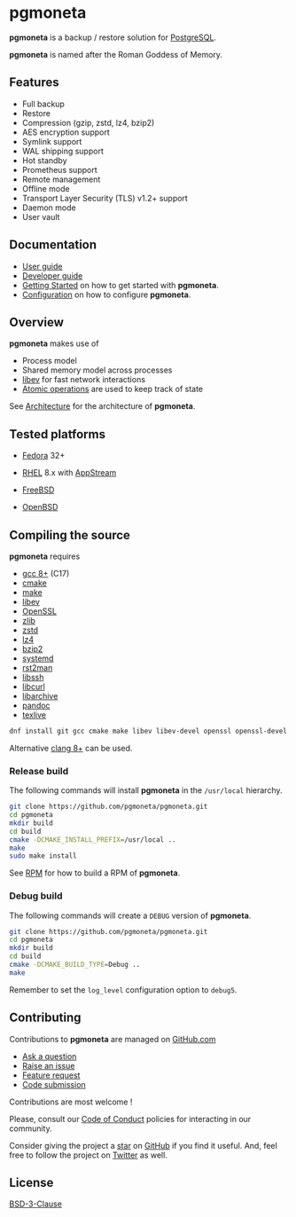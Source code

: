 # pgmoneta

**pgmoneta** is a backup / restore solution for [PostgreSQL](https://www.postgresql.org).

**pgmoneta** is named after the Roman Goddess of Memory.

## Features

* Full backup
* Restore
* Compression (gzip, zstd, lz4, bzip2)
* AES encryption support
* Symlink support
* WAL shipping support
* Hot standby
* Prometheus support
* Remote management
* Offline mode
* Transport Layer Security (TLS) v1.2+ support
* Daemon mode
* User vault

## Documentation

* [User guide](https://github.com/pgmoneta/pgmoneta.github.io/blob/main/doc/pgmoneta-user-guide.pdf)
* [Developer guide](https://github.com/pgmoneta/pgmoneta.github.io/blob/main/doc/pgmoneta-dev-guide.pdf)
* [Getting Started](./doc/GETTING_STARTED.md) on how to get started with **pgmoneta**.
* [Configuration](./doc/CONFIGURATION.md) on how to configure **pgmoneta**.

## Overview

**pgmoneta** makes use of

* Process model
* Shared memory model across processes
* [libev](http://software.schmorp.de/pkg/libev.html) for fast network interactions
* [Atomic operations](https://en.cppreference.com/w/c/atomic) are used to keep track of state

See [Architecture](./doc/ARCHITECTURE.md) for the architecture of **pgmoneta**.

## Tested platforms

* [Fedora](https://getfedora.org/) 32+
* [RHEL](https://www.redhat.com/en/technologies/linux-platforms/enterprise-linux) 8.x with
  [AppStream](https://access.redhat.com/documentation/en-us/red_hat_enterprise_linux/8/html/installing_managing_and_removing_user-space_components/using-appstream_using-appstream)

* [FreeBSD](https://www.freebsd.org/)
* [OpenBSD](http://www.openbsd.org/)

## Compiling the source

**pgmoneta** requires

* [gcc 8+](https://gcc.gnu.org) (C17)
* [cmake](https://cmake.org)
* [make](https://www.gnu.org/software/make/)
* [libev](http://software.schmorp.de/pkg/libev.html)
* [OpenSSL](http://www.openssl.org/)
* [zlib](https://zlib.net)
* [zstd](http://www.zstd.net)
* [lz4](https://lz4.github.io/lz4/)
* [bzip2](http://sourceware.org/bzip2/)
* [systemd](https://www.freedesktop.org/wiki/Software/systemd/)
* [rst2man](https://docutils.sourceforge.io/)
* [libssh](https://www.libssh.org/)
* [libcurl](https://curl.se/libcurl/)
* [libarchive](http://www.libarchive.org/)
* [pandoc](https://pandoc.org/)
* [texlive](https://www.tug.org/texlive/)

```sh
dnf install git gcc cmake make libev libev-devel openssl openssl-devel systemd systemd-devel zlib zlib-devel libzstd libzstd-devel lz4 lz4-devel libssh libssh-devel libcurl libcurl-devel python3-docutils libatomic bzip2 bzip2-devel libarchive libarchive-devel
```

Alternative [clang 8+](https://clang.llvm.org/) can be used.

### Release build

The following commands will install **pgmoneta** in the `/usr/local` hierarchy.

```sh
git clone https://github.com/pgmoneta/pgmoneta.git
cd pgmoneta
mkdir build
cd build
cmake -DCMAKE_INSTALL_PREFIX=/usr/local ..
make
sudo make install
```

See [RPM](./doc/RPM.md) for how to build a RPM of **pgmoneta**.

### Debug build

The following commands will create a `DEBUG` version of **pgmoneta**.

```sh
git clone https://github.com/pgmoneta/pgmoneta.git
cd pgmoneta
mkdir build
cd build
cmake -DCMAKE_BUILD_TYPE=Debug ..
make
```

Remember to set the `log_level` configuration option to `debug5`.

## Contributing

Contributions to **pgmoneta** are managed on [GitHub.com](https://github.com/pgmoneta/pgmoneta/)

* [Ask a question](https://github.com/pgmoneta/pgmoneta/discussions)
* [Raise an issue](https://github.com/pgmoneta/pgmoneta/issues)
* [Feature request](https://github.com/pgmoneta/pgmoneta/issues)
* [Code submission](https://github.com/pgmoneta/pgmoneta/pulls)

Contributions are most welcome !

Please, consult our [Code of Conduct](./CODE_OF_CONDUCT.md) policies for interacting in our
community.

Consider giving the project a [star](https://github.com/pgmoneta/pgmoneta/stargazers) on
[GitHub](https://github.com/pgmoneta/pgmoneta/) if you find it useful. And, feel free to follow
the project on [Twitter](https://twitter.com/pgmoneta/) as well.

## License

[BSD-3-Clause](https://opensource.org/licenses/BSD-3-Clause)
